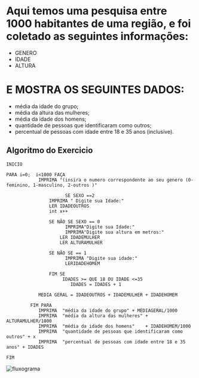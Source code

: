 # Aqui temos uma pesquisa entre 1000 habitantes de uma região, e foi coletado as seguintes informações:
- GENERO
- IDADE
- ALTURA

# E MOSTRA OS SEGUINTES DADOS:
- média da idade do grupo;
- média da altura das mulheres;
- média da idade dos homens;
- quantidade de pessoas que identificaram como outros;
- percentual de pessoas com idade entre 18 e 35 anos (inclusive).

## Algoritmo do Exercicio

    INICIO

    PARA i=0;  i<1000 FAÇA
				IMPRIMA "(insira o numero correspondente ao seu genero (0-feminino, 1-masculino, 2-outros )"	
				
				          SE SEXO ==2
					IMPRIMA " Digite sua Idade:"
					LER IDADEOUTROS
					int x++	

					SE NÃO SE SEXO == 0	
				 	      IMPRIMA"Digite sua Idade:"	
					      IMPRIMA"Digite sua altura em metros:"	
						LER IDADEMULHER
						LER ALTURAMULHER
					
					SE NÃO SE == 1	
					      IMPRIMA "Digite sua idade:"
					      LERIDADEHOMEM
					
					FIM SE
						 IDADES >= QUE 18 OU IDADE <=35
							IDADES = IDADES + 1
					
				MEDIA GERAL = IDADEOUTROS + IDADEMULHER + IDADEHOMEM

	         FIM PARA
				IMPRIMA  "média da idade do grupo" + MEDIAGERAL/1000
				IMPRIMA  "média da altura das mulheres" + ALTURAMULHER/1000
				IMPRIMA  "média da idade dos homens"	+ IDADEHOMEM/1000
				IMPRIMA  "quantidade de pessoas que identificaram como outros" + x
				IMPRIMA  "percentual de pessoas com idade entre 18 e 35 anos" + IDADES	

    FIM
    
![fluxograma](https://user-images.githubusercontent.com/104045633/169899613-4b8aeb79-f242-4356-8da7-f30bce5f9545.png)

